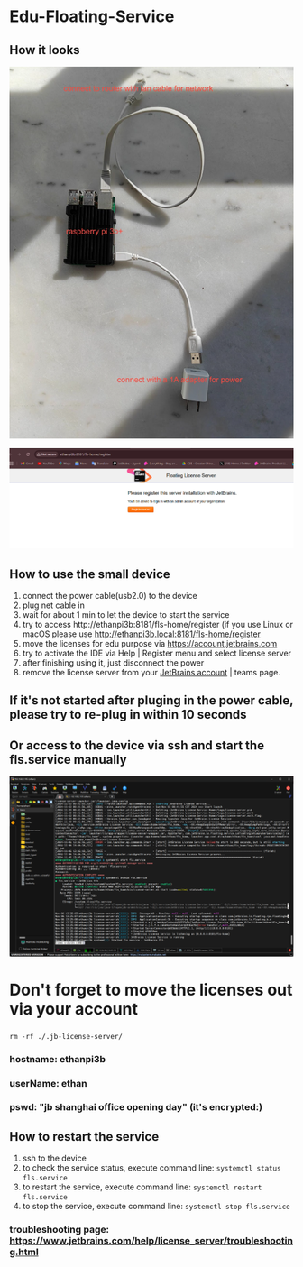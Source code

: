 # Edu-Floating-Service

## How it looks

![img.png](resources/looks.png)

![img.png](resources/browser.png)

## How to use the small device

1. connect the power cable(usb2.0) to the device
2. plug net cable in
3. wait for about 1 min to let the device to start the service
4. try to access http://ethanpi3b:8181/fls-home/register (if you use Linux or macOS please use http://ethanpi3b.local:8181/fls-home/register 
5. move the licenses for edu purpose via https://account.jetbrains.com
6. try to activate the IDE via Help | Register menu and select license server
7. after finishing using it, just disconnect the power
8. remove the license server from your [JetBrains account](https://account.jetbrains.com) | teams page.

## If it's not started after pluging in the power cable, please try to re-plug in within 10 seconds
## Or access to the device via ssh and start the fls.service manually

![img.png](resources/img.png)

# Don't forget to move the licenses out via your account
### 
```shell
rm -rf ./.jb-license-server/
```


### hostname: ethanpi3b
### userName: ethan
### pswd: "jb shanghai office opening day" (it's encrypted:)

## How to restart the service

1. ssh to the device
2. to check the service status, execute command line: `systemctl status fls.service`
3. to restart the service, execute command line: `systemctl restart fls.service`
4. to stop the service, execute command line: `systemctl stop fls.service`

### troubleshooting page: https://www.jetbrains.com/help/license_server/troubleshooting.html

